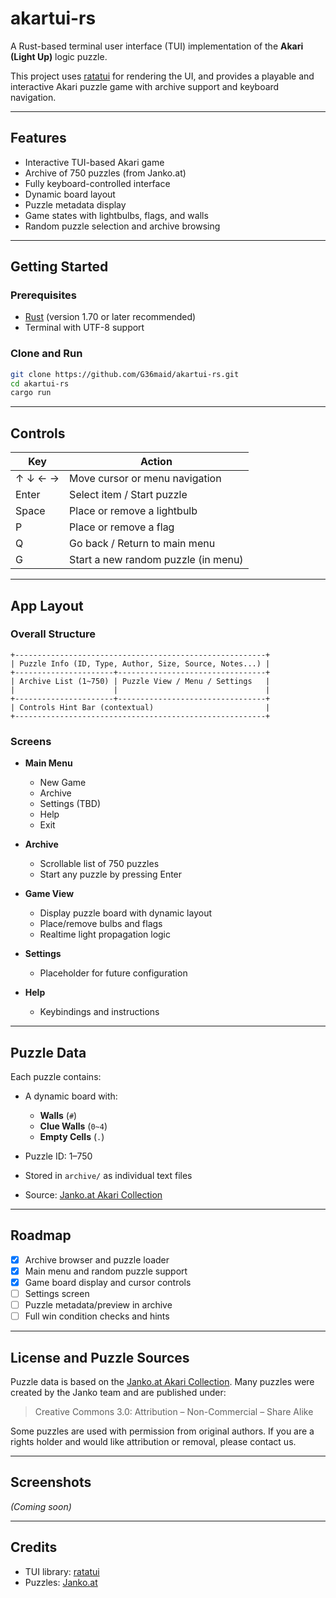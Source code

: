 # akartui-rs

A Rust-based terminal user interface (TUI) implementation of the **Akari (Light Up)** logic puzzle.

This project uses [ratatui](https://github.com/ratatui-org/ratatui) for rendering the UI, and provides a playable and interactive Akari puzzle game with archive support and keyboard navigation.

---

## Features

- Interactive TUI-based Akari game
- Archive of 750 puzzles (from Janko.at)
- Fully keyboard-controlled interface
- Dynamic board layout
- Puzzle metadata display
- Game states with lightbulbs, flags, and walls
- Random puzzle selection and archive browsing

---

## Getting Started

### Prerequisites

- [Rust](https://www.rust-lang.org/tools/install) (version 1.70 or later recommended)
- Terminal with UTF-8 support

### Clone and Run

```bash
git clone https://github.com/G36maid/akartui-rs.git
cd akartui-rs
cargo run
````

---

## Controls

| Key     | Action                              |
| ------- | ----------------------------------- |
| ↑ ↓ ← → | Move cursor or menu navigation      |
| Enter   | Select item / Start puzzle          |
| Space   | Place or remove a lightbulb         |
| P       | Place or remove a flag              |
| Q       | Go back / Return to main menu       |
| G       | Start a new random puzzle (in menu) |

---

## App Layout

### Overall Structure

```
+--------------------------------------------------------+
| Puzzle Info (ID, Type, Author, Size, Source, Notes...) |
+----------------------+---------------------------------+
| Archive List (1~750) | Puzzle View / Menu / Settings   |
|                      |                                 |
+----------------------+---------------------------------+
| Controls Hint Bar (contextual)                         |
+--------------------------------------------------------+
```

### Screens

* **Main Menu**

  * New Game
  * Archive
  * Settings (TBD)
  * Help
  * Exit

* **Archive**

  * Scrollable list of 750 puzzles
  * Start any puzzle by pressing Enter

* **Game View**

  * Display puzzle board with dynamic layout
  * Place/remove bulbs and flags
  * Realtime light propagation logic

* **Settings**

  * Placeholder for future configuration

* **Help**

  * Keybindings and instructions

---

## Puzzle Data

Each puzzle contains:

* A dynamic board with:

  * **Walls** (`#`)
  * **Clue Walls** (`0~4`)
  * **Empty Cells** (`.`)
* Puzzle ID: 1–750
* Stored in `archive/` as individual text files
* Source: [Janko.at Akari Collection](https://www.janko.at/Raetsel/Akari/)

---

## Roadmap

* [x] Archive browser and puzzle loader
* [x] Main menu and random puzzle support
* [x] Game board display and cursor controls
* [ ] Settings screen
* [ ] Puzzle metadata/preview in archive
* [ ] Full win condition checks and hints

---

## License and Puzzle Sources

Puzzle data is based on the [Janko.at Akari Collection](https://www.janko.at/Raetsel/Akari/). Many puzzles were created by the Janko team and are published under:

> Creative Commons 3.0: Attribution – Non-Commercial – Share Alike

Some puzzles are used with permission from original authors. If you are a rights holder and would like attribution or removal, please contact us.

---

## Screenshots

*(Coming soon)*

---

## Credits

* TUI library: [ratatui](https://github.com/ratatui-org/ratatui)
* Puzzles: [Janko.at](https://www.janko.at/Raetsel/Akari/)
